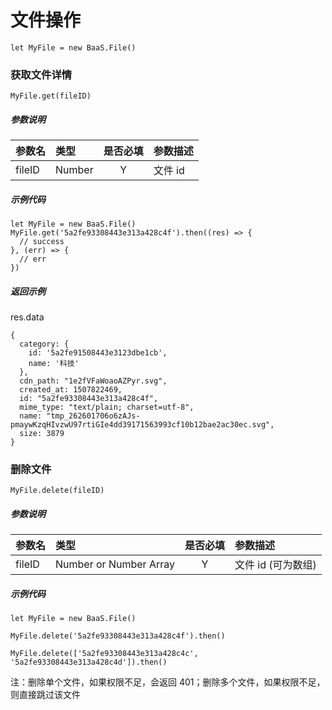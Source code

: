 # 文件操作

`let MyFile = new BaaS.File()`

### 获取文件详情

`MyFile.get(fileID)`

##### 参数说明

| 参数名  | 类型    | 是否必填 | 参数描述   |
| :----- | :----- | :-----: | :------- |
| fileID | Number |    Y    |  文件 id  |

##### 示例代码

```
let MyFile = new BaaS.File()
MyFile.get('5a2fe93308443e313a428c4f').then((res) => {
  // success
}, (err) => {
  // err
})
```

##### 返回示例

res.data
```
{
  category: {
    id: '5a2fe91508443e3123dbe1cb',
    name: '科技'
  },
  cdn_path: "1e2fVFaWoaoAZPyr.svg",
  created_at: 1507822469,
  id: "5a2fe93308443e313a428c4f",
  mime_type: "text/plain; charset=utf-8",
  name: "tmp_262601706o6zAJs-pmaywKzqHIvzwU97rtiGIe4dd39171563993cf10b12bae2ac30ec.svg",
  size: 3879
}
```


### 删除文件

`MyFile.delete(fileID)`

##### 参数说明

| 参数名    | 类型                    | 是否必填 | 参数描述           |
| :------- | :--------------------  | :-----: | :----------------|
| fileID   | Number or Number Array |    Y    | 文件 id (可为数组) |

##### 示例代码

```
let MyFile = new BaaS.File()

MyFile.delete('5a2fe93308443e313a428c4f').then()

MyFile.delete(['5a2fe93308443e313a428c4c', '5a2fe93308443e313a428c4d']).then()
```

注：删除单个文件，如果权限不足，会返回 401；删除多个文件，如果权限不足，则直接跳过该文件